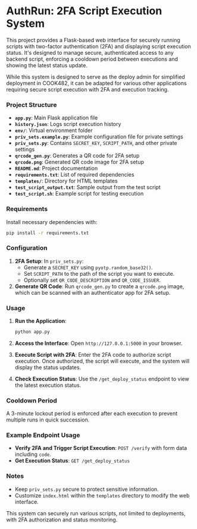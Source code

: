 # AuthRun: 2FA Script Execution System

This project provides a Flask-based web interface for securely running scripts with two-factor authentication (2FA) and displaying script execution status. It's designed to manage secure, authenticated access to any backend script, enforcing a cooldown period between executions and showing the latest status update.

While this system is designed to serve as the deploy admin for simplified deployment in COOK482, it can be adapted for various other applications requiring secure script execution with 2FA and execution tracking.

### Project Structure

- **`app.py`**: Main Flask application file
- **`history.json`**: Logs script execution history
- **`env/`**: Virtual environment folder
- **`priv_sets.example.py`**: Example configuration file for private settings
- **`priv_sets.py`**: Contains `SECRET_KEY`, `SCRIPT_PATH`, and other private settings
- **`qrcode_gen.py`**: Generates a QR code for 2FA setup
- **`qrcode.png`**: Generated QR code image for 2FA setup
- **`README.md`**: Project documentation
- **`requirements.txt`**: List of required dependencies
- **`templates/`**: Directory for HTML templates
- **`test_script_output.txt`**: Sample output from the test script
- **`test_script.sh`**: Example script for testing execution

### Requirements

Install necessary dependencies with:

```bash
pip install -r requirements.txt
```

### Configuration

1. **2FA Setup**: In `priv_sets.py`:
   - Generate a `SECRET_KEY` using `pyotp.random_base32()`.
   - Set `SCRIPT_PATH` to the path of the script you want to execute.
   - Optionally set `QR_CODE_DESCRIPTION` and `QR_CODE_ISSUER`.
2. **Generate QR Code**: Run `qrcode_gen.py` to create a `qrcode.png` image, which can be scanned with an authenticator app for 2FA setup.

### Usage

1. **Run the Application**:

   ```bash
   python app.py
   ```

2. **Access the Interface**: Open `http://127.0.0.1:5000` in your browser.

3. **Execute Script with 2FA**: Enter the 2FA code to authorize script execution. Once authorized, the script will execute, and the system will display the status updates.

4. **Check Execution Status**: Use the `/get_deploy_status` endpoint to view the latest execution status.

### Cooldown Period

A 3-minute lockout period is enforced after each execution to prevent multiple runs in quick succession.

### Example Endpoint Usage

- **Verify 2FA and Trigger Script Execution**: `POST /verify` with form data including `code`.
- **Get Execution Status**: `GET /get_deploy_status`

### Notes

- Keep `priv_sets.py` secure to protect sensitive information.
- Customize `index.html` within the `templates` directory to modify the web interface.

This system can securely run various scripts, not limited to deployments, with 2FA authorization and status monitoring.

